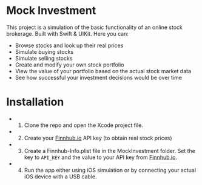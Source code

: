 # Mock Investment

This project is a simulation of the basic functionality of an online stock brokerage. Built with Swift & UIKit. Here you can:
* Browse stocks and look up their real prices
* Simulate buying stocks
* Simulate selling stocks
* Create and modify your own stock portfolio
* View the value of your portfolio based on the actual stock market data
* See how successful your investment decisions would be over time

# Installation
* 1) Clone the repo and open the Xcode project file.
* 2) Create your [Finnhub.io](https://finnhub.io/) API key (to obtain real stock prices)
* 3) Create a Finnhub-Info.plist file in the MockInvestment folder. Set the key to 
`
API_KEY
`
 and the value to your API key from [Finnhub.io](https://finnhub.io/).
 * 4) Run the app either using iOS simulation or by connecting your actual iOS device with a USB cable.
